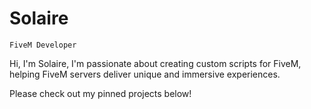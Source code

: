 # Solaire

`FiveM Developer`

Hi, I'm Solaire, I'm passionate about creating custom scripts for FiveM, helping FiveM servers deliver unique and immersive experiences.

Please check out my pinned projects below!

